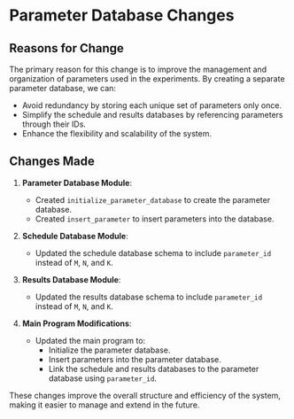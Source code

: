 # Parameter Database Changes

## Reasons for Change
The primary reason for this change is to improve the management and organization of parameters used in the experiments. By creating a separate parameter database, we can:
- Avoid redundancy by storing each unique set of parameters only once.
- Simplify the schedule and results databases by referencing parameters through their IDs.
- Enhance the flexibility and scalability of the system.

## Changes Made
1. **Parameter Database Module**:
   - Created `initialize_parameter_database` to create the parameter database.
   - Created `insert_parameter` to insert parameters into the database.

2. **Schedule Database Module**:
   - Updated the schedule database schema to include `parameter_id` instead of `M`, `N`, and `K`.

3. **Results Database Module**:
   - Updated the results database schema to include `parameter_id` instead of `M`, `N`, and `K`.

4. **Main Program Modifications**:
   - Updated the main program to:
     - Initialize the parameter database.
     - Insert parameters into the parameter database.
     - Link the schedule and results databases to the parameter database using `parameter_id`.

These changes improve the overall structure and efficiency of the system, making it easier to manage and extend in the future.
